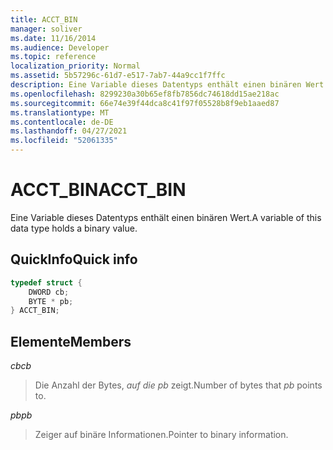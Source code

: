 ```yaml
---
title: ACCT_BIN
manager: soliver
ms.date: 11/16/2014
ms.audience: Developer
ms.topic: reference
localization_priority: Normal
ms.assetid: 5b57296c-61d7-e517-7ab7-44a9cc1f7ffc
description: Eine Variable dieses Datentyps enthält einen binären Wert.
ms.openlocfilehash: 8299230a30b65ef8fb7856dc74618dd15ae218ac
ms.sourcegitcommit: 66e74e39f44dca8c41f97f05528b8f9eb1aaed87
ms.translationtype: MT
ms.contentlocale: de-DE
ms.lasthandoff: 04/27/2021
ms.locfileid: "52061335"
---
```

# <a name="acct_bin"></a><span data-ttu-id="a4eaa-103">ACCT_BIN</span><span class="sxs-lookup"><span data-stu-id="a4eaa-103">ACCT_BIN</span></span>

<span data-ttu-id="a4eaa-104">Eine Variable dieses Datentyps enthält einen binären Wert.</span><span class="sxs-lookup"><span data-stu-id="a4eaa-104">A variable of this data type holds a binary value.</span></span>
  
## <a name="quick-info"></a><span data-ttu-id="a4eaa-105">QuickInfo</span><span class="sxs-lookup"><span data-stu-id="a4eaa-105">Quick info</span></span>

```cpp
typedef struct { 
    DWORD cb; 
    BYTE * pb; 
} ACCT_BIN; 

```

## <a name="members"></a><span data-ttu-id="a4eaa-106">Elemente</span><span class="sxs-lookup"><span data-stu-id="a4eaa-106">Members</span></span>

<span data-ttu-id="a4eaa-107">_cb_</span><span class="sxs-lookup"><span data-stu-id="a4eaa-107">_cb_</span></span>
  
> <span data-ttu-id="a4eaa-108">Die Anzahl der Bytes,  _auf die pb_ zeigt.</span><span class="sxs-lookup"><span data-stu-id="a4eaa-108">Number of bytes that  _pb_ points to.</span></span> 
    
<span data-ttu-id="a4eaa-109">_pb_</span><span class="sxs-lookup"><span data-stu-id="a4eaa-109">_pb_</span></span>
  
> <span data-ttu-id="a4eaa-110">Zeiger auf binäre Informationen.</span><span class="sxs-lookup"><span data-stu-id="a4eaa-110">Pointer to binary information.</span></span>
    

